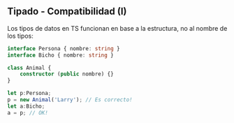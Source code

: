 ## Tipado - Compatibilidad (I)

Los tipos de datos en TS funcionan en base a la estructura, no al nombre de los tipos:

```typescript
interface Persona { nombre: string }
interface Bicho { nombre: string }

class Animal {
    constructor (public nombre) {}
}

let p:Persona;
p = new Animal('Larry'); // Es correcto!
let a:Bicho;
a = p; // OK!
```


